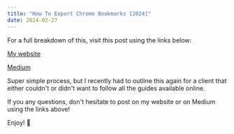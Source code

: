 ```yaml
---
title: "How To Export Chrome Bookmarks [2024]"
date: 2024-02-27
---
```


For a full breakdown of this, visit this post using the links below:

[My website](https://mharwood.uk/how-to-export-chrome-bookmarks/)

[Medium](https://it-delinquent.medium.com/how-to-export-chrome-bookmarks-2024-497a50cd5a24)

Super simple process, but I recently had to outline this again for a client that either couldn't or didn't want to follow all the guides available online.

If you any questions, don't hesitate to post on my website or on Medium using the links above!

Enjoy! 🎉

